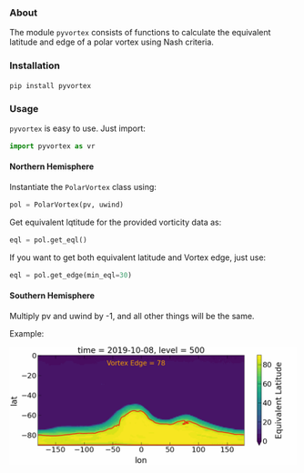 ### About

The module `pyvortex` consists of functions to calculate the equivalent latitude and edge of a polar vortex using Nash criteria.

### Installation

```
pip install pyvortex
```
### Usage

`pyvortex` is easy to use. Just import:

```python
import pyvortex as vr
```

#### Northern Hemisphere

Instantiate the `PolarVortex` class using: 
```python
pol = PolarVortex(pv, uwind)
```
Get equivalent lqtitude for the provided vorticity data as:
```python
eql = pol.get_eql()
```
If you want to get both equivalent latitude and Vortex edge, just use:
```python
eql = pol.get_edge(min_eql=30)
```
#### Southern Hemisphere

Multiply pv and uwind by -1, and all other things will be the same.

Example:

![Polar Vortex](ex.png)